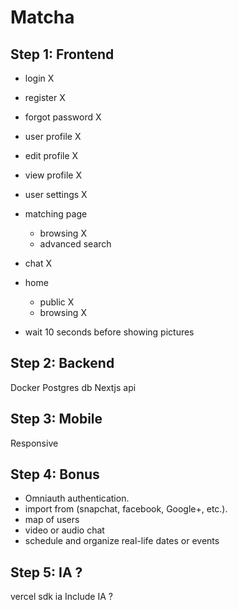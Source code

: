 # Matcha

## Step 1: Frontend
- login X
- register X
- forgot password X

- user profile X
- edit profile X
- view profile X
- user settings X

- matching page
	- browsing X
	- advanced search

- chat X

- home
	- public X
	- browsing X

- wait 10 seconds before showing pictures

## Step 2: Backend
Docker
Postgres db
Nextjs api

## Step 3: Mobile

Responsive

## Step 4: Bonus
- Omniauth authentication.
- import from (snapchat, facebook, Google+, etc.).
- map of users
- video or audio chat
- schedule and organize real-life dates or events

## Step 5: IA ?
vercel sdk ia
Include IA ?